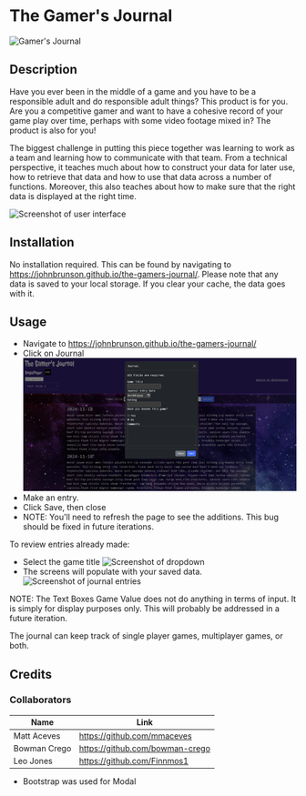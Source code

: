 # The Gamer's Journal
![Gamer's Journal](https://img.shields.io/badge/https%3A%2F%2Fgithub.com%2FJohnBrunson%2Fthe-gamers-journal?style=plastic&logo=javascript&label=The%20Gamer's%20Journal)

## Description

Have you ever been in the middle of a game and you have to be a responsible adult and do responsible adult things? This product is for you. Are you a competitive gamer and want to have a cohesive record of your game play over time, perhaps with some video footage mixed in? The product is also for you!

The biggest challenge in putting this piece together was learning to work as a team and learning how to communicate with that team. From a technical perspective, it teaches much about how to construct your data for later use, how to retrieve that data and how to use that data across a number of functions. Moreover, this also teaches about how to make sure that the right data is displayed at the right time.

![Screenshot of user interface](assets/readmeimg/main-interface.png)

## Installation

No installation required. This can be found by navigating to https://johnbrunson.github.io/the-gamers-journal/. Please note that any data is saved to your local storage. If you clear your cache, the data goes with it. 

## Usage
- Navigate to https://johnbrunson.github.io/the-gamers-journal/
- Click on Journal
![Screenshot of journal interface](assets/readmeimg/journal-entry.png)
- Make an entry.
- Click Save, then close
- NOTE: You'll need to refresh the page to see the additions. This bug should be fixed in future iterations.

To review entries already made:
- Select the game title 
![Screenshot of dropdown](assets/readmeimg/dropdown-demo.png)
- The screens will populate with your saved data.
![Screenshot of journal entries](assets/readmeimg/render-demo.png)

NOTE: The Text Boxes Game Value does not do anything in terms of input. It is simply for display purposes only. This will probably be addressed in a future iteration.

The journal can keep track of single player games, multiplayer games, or both.

## Credits

### Collaborators
|Name       | Link  |
|-----------|-------|
|Matt Aceves|https://github.com/mmaceves|
|Bowman Crego|https://github.com/bowman-crego|
|Leo Jones|https://github.com/Finnmos1|

- Bootstrap was used for Modal
